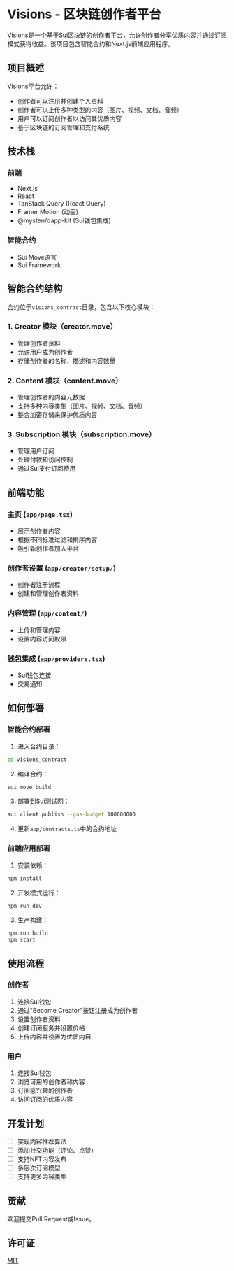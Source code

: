 # Visions - 区块链创作者平台

Visions是一个基于Sui区块链的创作者平台，允许创作者分享优质内容并通过订阅模式获得收益。该项目包含智能合约和Next.js前端应用程序。

## 项目概述

Visions平台允许：
- 创作者可以注册并创建个人资料
- 创作者可以上传多种类型的内容（图片、视频、文档、音频）
- 用户可以订阅创作者以访问其优质内容
- 基于区块链的订阅管理和支付系统

## 技术栈

### 前端
- Next.js
- React
- TanStack Query (React Query)
- Framer Motion (动画)
- @mysten/dapp-kit (Sui钱包集成)

### 智能合约
- Sui Move语言
- Sui Framework

## 智能合约结构

合约位于`visions_contract`目录，包含以下核心模块：

### 1. Creator 模块（creator.move）
- 管理创作者资料
- 允许用户成为创作者
- 存储创作者的名称、描述和内容数量

### 2. Content 模块（content.move）
- 管理创作者的内容元数据
- 支持多种内容类型（图片、视频、文档、音频）
- 整合加密存储来保护优质内容

### 3. Subscription 模块（subscription.move）
- 管理用户订阅
- 处理付款和访问控制
- 通过Sui支付订阅费用

## 前端功能

### 主页 (`app/page.tsx`)
- 展示创作者内容
- 根据不同标准过滤和排序内容
- 吸引新创作者加入平台

### 创作者设置 (`app/creator/setup/`)
- 创作者注册流程
- 创建和管理创作者资料

### 内容管理 (`app/content/`)
- 上传和管理内容
- 设置内容访问权限

### 钱包集成 (`app/providers.tsx`)
- Sui钱包连接
- 交易通知

## 如何部署

### 智能合约部署

1. 进入合约目录：
```bash
cd visions_contract
```

2. 编译合约：
```bash
sui move build
```

3. 部署到Sui测试网：
```bash
sui client publish --gas-budget 100000000
```

4. 更新`app/contracts.ts`中的合约地址

### 前端应用部署

1. 安装依赖：
```bash
npm install
```

2. 开发模式运行：
```bash
npm run dev
```

3. 生产构建：
```bash
npm run build
npm start
```

## 使用流程

### 创作者
1. 连接Sui钱包
2. 通过"Become Creator"按钮注册成为创作者
3. 设置创作者资料
4. 创建订阅服务并设置价格
5. 上传内容并设置为优质内容

### 用户
1. 连接Sui钱包
2. 浏览可用的创作者和内容
3. 订阅感兴趣的创作者
4. 访问订阅的优质内容

## 开发计划

- [ ] 实现内容推荐算法
- [ ] 添加社交功能（评论、点赞）
- [ ] 支持NFT内容发布
- [ ] 多层次订阅模型
- [ ] 支持更多内容类型

## 贡献

欢迎提交Pull Request或Issue。

## 许可证

[MIT](LICENSE) 

